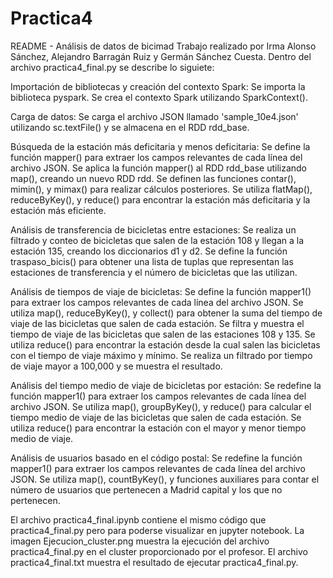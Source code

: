 # Practica4
README - Análisis de datos de bicimad
Trabajo realizado por Irma Alonso Sánchez, Alejandro Barragán Ruiz y Germán Sánchez Cuesta.
Dentro del archivo practica4_final.py se describe lo siguiete:

Importación de bibliotecas y creación del contexto Spark:
Se importa la biblioteca pyspark.
Se crea el contexto Spark utilizando SparkContext().

Carga de datos:
     Se carga el archivo JSON llamado 'sample_10e4.json' utilizando sc.textFile() y se almacena en el RDD rdd_base.

Búsqueda de la estación más deficitaria y menos deficitaria:
     Se define la función mapper() para extraer los campos relevantes de cada línea del archivo JSON.
     Se aplica la función mapper() al RDD rdd_base utilizando map(), creando un nuevo RDD rdd.
     Se definen las funciones contar(), mimin(), y mimax() para realizar cálculos posteriores.
     Se utiliza flatMap(), reduceByKey(), y reduce() para encontrar la estación más deficitaria y la estación más eficiente.

Análisis de transferencia de bicicletas entre estaciones:
     Se realiza un filtrado y conteo de bicicletas que salen de la estación 108 y llegan a la estación 135, creando los diccionarios d1 y d2.
     Se define la función traspaso_bicis() para obtener una lista de tuplas que representan las estaciones de transferencia y el número de bicicletas que las utilizan.

Análisis de tiempos de viaje de bicicletas:
     Se define la función mapper1() para extraer los campos relevantes de cada línea del archivo JSON.
     Se utiliza map(), reduceByKey(), y collect() para obtener la suma del tiempo de viaje de las bicicletas que salen de cada estación.
     Se filtra y muestra el tiempo de viaje de las bicicletas que salen de las estaciones 108 y 135.
     Se utiliza reduce() para encontrar la estación desde la cual salen las bicicletas con el tiempo de viaje máximo y mínimo.
     Se realiza un filtrado por tiempo de viaje mayor a 100,000 y se muestra el resultado.

Análisis del tiempo medio de viaje de bicicletas por estación:
     Se redefine la función mapper1() para extraer los campos relevantes de cada línea del archivo JSON.
     Se utiliza map(), groupByKey(), y reduce() para calcular el tiempo medio de viaje de las bicicletas que salen de cada estación.
     Se utiliza reduce() para encontrar la estación con el mayor y menor tiempo medio de viaje.

Análisis de usuarios basado en el código postal:
     Se redefine la función mapper1() para extraer los campos relevantes de cada línea del archivo JSON.
     Se utiliza map(), countByKey(), y funciones auxiliares para contar el número de usuarios que pertenecen a Madrid capital y los que no pertenecen.

El archivo practica4_final.ipynb contiene el mismo código que practica4_final.py pero para poderse visualizar en jupyter notebook.
La imagen Ejecucion_cluster.png muestra la ejecución del archivo practica4_final.py en el cluster proporcionado por el profesor.
El archivo practica4_final.txt muestra el resultado de ejecutar practica4_final.py.
